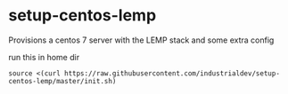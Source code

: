 # setup-centos-lemp
Provisions a centos 7 server with the LEMP stack and some extra config

run this in home dir

`source <(curl https://raw.githubusercontent.com/industrialdev/setup-centos-lemp/master/init.sh)`
